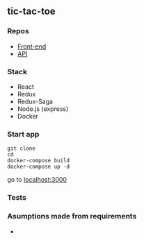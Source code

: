## tic-tac-toe


### Repos

- [Front-end]()
- [API]()

### Stack

- React
- Redux
- Redux-Saga
- Node.js (express)
- Docker

### Start app

```
git clone 
cd 
docker-compose build
docker-compose up -d
```

go to [localhost:3000](http://localhost:3000/)

### Tests

### Asumptions made from requirements

- 

